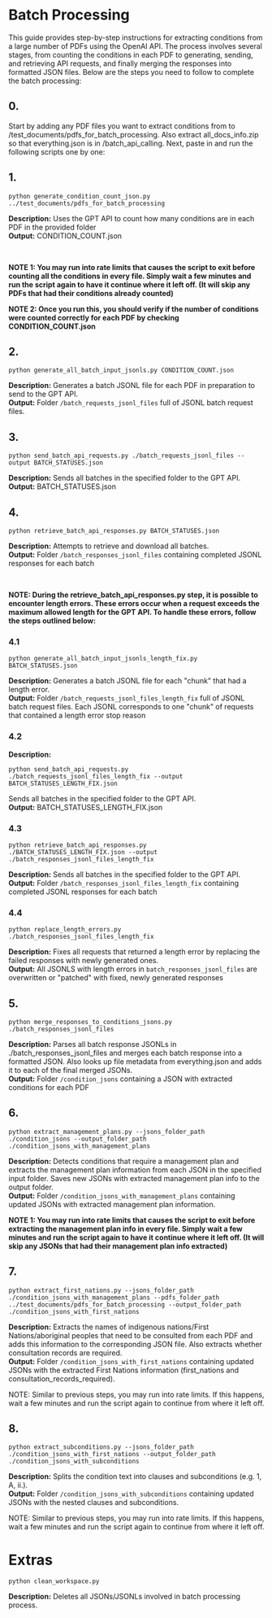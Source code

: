 # Batch Processing
This guide provides step-by-step instructions for extracting conditions from a large number of PDFs using the OpenAI API. The process involves several stages, from counting the conditions in each PDF to generating, sending, and retrieving API requests, and finally merging the responses into formatted JSON files. Below are the steps you need to follow to complete the batch processing:

## 0.
Start by adding any PDF files you want to extract conditions from to /test_documents/pdfs_for_batch_processing. Also extract all_docs_info.zip so that everything.json is in /batch_api_calling. Next, paste in and run the following scripts one by one:

## 1.
```
python generate_condition_count_json.py ../test_documents/pdfs_for_batch_processing
```
**Description:**
Uses the GPT API to count how many conditions are in each PDF in the provided folder<br>
**Output:**
CONDITION_COUNT.json

<br>

**NOTE 1: You may run into rate limits that causes the script to exit before counting all the conditions in every file. Simply wait a few minutes and run the script again to have it continue where it left off. (It will skip any PDFs that had their conditions already counted)**

**NOTE 2: Once you run this, you should verify if the number of conditions were counted correctly for each PDF by checking CONDITION_COUNT.json**

## 2.
```
python generate_all_batch_input_jsonls.py CONDITION_COUNT.json
```
**Description:**
Generates a batch JSONL file for each PDF in preparation to send to the GPT API.<br>
**Output:**
Folder `/batch_requests_jsonl_files` full of JSONL batch request files.

## 3.
```
python send_batch_api_requests.py ./batch_requests_jsonl_files --output BATCH_STATUSES.json
```
**Description:**
Sends all batches in the specified folder to the GPT API.<br>
**Output:**
BATCH_STATUSES.json

## 4.
```
python retrieve_batch_api_responses.py BATCH_STATUSES.json
```
**Description:**
Attempts to retrieve and download all batches.<br>
**Output:**
Folder `/batch_responses_jsonl_files` containing completed JSONL responses for each batch

<br>

**NOTE: During the retrieve_batch_api_responses.py step, it is possible to encounter length errors. These errors occur when a request exceeds the maximum allowed length for the GPT API. To handle these errors, follow the steps outlined below:**

### 4.1
```
python generate_all_batch_input_jsonls_length_fix.py BATCH_STATUSES.json
```
**Description:**
Generates a batch JSONL file for each "chunk" that had a length error.<br>
**Output:**
Folder `/batch_requests_jsonl_files_length_fix` full of JSONL batch request files. Each JSONL corresponds to one "chunk" of requests that contained a length error stop reason

### 4.2
**Description:**
```
python send_batch_api_requests.py ./batch_requests_jsonl_files_length_fix --output BATCH_STATUSES_LENGTH_FIX.json
```
Sends all batches in the specified folder to the GPT API.<br>
**Output:**
BATCH_STATUSES_LENGTH_FIX.json

### 4.3
```
python retrieve_batch_api_responses.py ./BATCH_STATUSES_LENGTH_FIX.json --output ./batch_responses_jsonl_files_length_fix
```
**Description:**
Sends all batches in the specified folder to the GPT API.<br>
**Output:**
Folder `/batch_responses_jsonl_files_length_fix` containing completed JSONL responses for each batch

### 4.4
```
python replace_length_errors.py ./batch_responses_jsonl_files_length_fix
```
**Description:**
Fixes all requests that returned a length error by replacing the failed responses with newly generated ones.<br>
**Output:**
All JSONLS with length errors in `batch_responses_jsonl_files` are overwritten or "patched" with fixed, newly generated responses

## 5.
```
python merge_responses_to_conditions_jsons.py ./batch_responses_jsonl_files
```
**Description:**
Parses all batch response JSONLs in ./batch_responses_jsonl_files and merges each batch response into a formatted JSON. Also looks up file metadata from everything.json and adds it to each of the final merged JSONs.<br>
**Output:**
Folder `/condition_jsons` containing a JSON with extracted conditions for each PDF

## 6.
```
python extract_management_plans.py --jsons_folder_path ./condition_jsons --output_folder_path ./condition_jsons_with_management_plans
```
**Description:**
Detects conditions that require a management plan and extracts the management plan information from each JSON in the specified input folder. Saves new JSONs with extracted management plan info to the output folder.<br>
**Output:**
Folder `/condition_jsons_with_management_plans` containing updated JSONs with extracted management plan information.

**NOTE 1: You may run into rate limits that causes the script to exit before extracting the management plan info in every file. Simply wait a few minutes and run the script again to have it continue where it left off. (It will skip any JSONs that had their management plan info extracted)**

## 7.
```
python extract_first_nations.py --jsons_folder_path ./condition_jsons_with_management_plans --pdfs_folder_path ../test_documents/pdfs_for_batch_processing --output_folder_path ./condition_jsons_with_first_nations
```
**Description:**
Extracts the names of indigenous nations/First Nations/aboriginal peoples that need to be consulted from each PDF and adds this information to the corresponding JSON file. Also extracts whether consultation records are required.<br>
**Output:**
Folder `/condition_jsons_with_first_nations` containing updated JSONs with the extracted First Nations information (first_nations and consultation_records_required).

NOTE: Similar to previous steps, you may run into rate limits. If this happens, wait a few minutes and run the script again to continue from where it left off.

## 8.
```
python extract_subconditions.py --jsons_folder_path ./condition_jsons_with_first_nations --output_folder_path ./condition_jsons_with_subconditions
```
**Description:**
Splits the condition text into clauses and subconditions (e.g. 1, A, ii.).<br>
**Output:**
Folder `/condition_jsons_with_subconditions` containing updated JSONs with the nested clauses and subconditions.

NOTE: Similar to previous steps, you may run into rate limits. If this happens, wait a few minutes and run the script again to continue from where it left off.


# Extras
```
python clean_workspace.py
```
**Description:**
Deletes all JSONs/JSONLs involved in batch processing process.

